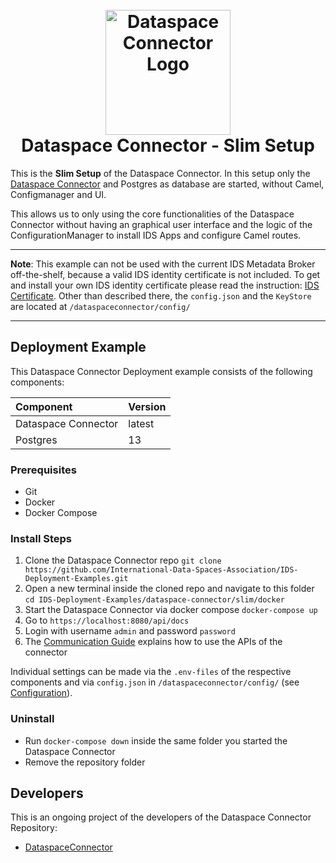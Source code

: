 <h1 align="center">
  <br>
  <a href="https://dataspace-connector.de/dsc_logo.svg"><img src="https://dataspace-connector.de/dsc_logo.svg" alt="Dataspace Connector Logo" width="200"></a>
  <br>
      Dataspace Connector - Slim Setup
  <br>
</h1>

This is the **Slim Setup** of the Dataspace Connector.
In this setup only the [Dataspace Connector](https://github.com/International-Data-Spaces-Association/DataspaceConnector) and Postgres as database are started, without Camel, Configmanager and UI.

This allows us to only using the core functionalities of the Dataspace Connector without having an graphical user interface and the logic of the ConfigurationManager to install IDS Apps and configure Camel routes.

---

**Note**: 
This example can not be used with the current IDS Metadata Broker off-the-shelf, because a valid IDS identity certificate is not included. 
To get and install your own IDS identity certificate please read the instruction: [IDS Certificate](https://international-data-spaces-association.github.io/DataspaceConnector/Deployment/Configuration#step-2-ids-certificate).
Other than described there, the ```config.json``` and the ```KeyStore``` are located at  ```/dataspaceconnector/config/```

---

## Deployment Example
This Dataspace Connector Deployment example consists of the following components:

| Component | Version |
|:----------|:--------|
| Dataspace Connector | latest |
| Postgres | 13 |

### Prerequisites
  - Git
  - Docker
  - Docker Compose

### Install Steps
  1. Clone the Dataspace Connector repo 
    ```
    git clone https://github.com/International-Data-Spaces-Association/IDS-Deployment-Examples.git
    ```
  2. Open a new terminal inside the cloned repo and navigate to this folder
    ```
    cd IDS-Deployment-Examples/dataspace-connector/slim/docker
    ```
  3. Start the Dataspace Connector via docker compose
    ```
    docker-compose up
    ```
  4. Go to `https://localhost:8080/api/docs`
  5. Login with username `admin` and password `password`
  6. The [Communication Guide](https://international-data-spaces-association.github.io/DataspaceConnector/CommunicationGuide) explains how to use the APIs of the connector

Individual settings can be made via the ```.env-files``` of the respective components and via ```config.json``` in ```/dataspaceconnector/config/``` (see [Configuration](https://international-data-spaces-association.github.io/DataspaceConnector/Deployment/Configuration)).

### Uninstall
  - Run `docker-compose down` inside the same folder you started the Dataspace Connector
  - Remove the repository folder
  
## Developers

This is an ongoing project of the developers of the Dataspace Connector Repository:
* [DataspaceConnector](https://github.com/International-Data-Spaces-Association/DataspaceConnector)